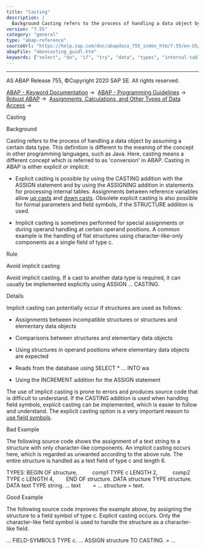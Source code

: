 ```yaml
---
title: "Casting"
description: |
  Background Casting refers to the process of handling a data object by assuming a certain data type. This definition is different to the meaning of the concept in other programming languages, such as Java. Here, casting means a different concept which is referred to as 'conversion' in ABAP. Casting i
version: "7.55"
category: "general"
type: "abap-reference"
sourceUrl: "https://help.sap.com/doc/abapdocu_755_index_htm/7.55/en-US/abencasting_guidl.htm"
abapFile: "abencasting_guidl.htm"
keywords: ["select", "do", "if", "try", "data", "types", "internal-table", "field-symbol", "abencasting", "guidl"]
---
```


* * *

AS ABAP Release 755, ©Copyright 2020 SAP SE. All rights reserved.

[ABAP - Keyword Documentation](https://help.sap.com/doc/abapdocu_755_index_htm/7.55/en-US/abenabap.htm) →  [ABAP - Programming Guidelines](https://help.sap.com/doc/abapdocu_755_index_htm/7.55/en-US/abenabap_pgl.htm) →  [Robust ABAP](https://help.sap.com/doc/abapdocu_755_index_htm/7.55/en-US/abenrobust_abap_guidl.htm) →  [Assignments, Calculations, and Other Types of Data Access](https://help.sap.com/doc/abapdocu_755_index_htm/7.55/en-US/abenassignment_access_guidl.htm) → 

Casting

Background

Casting refers to the process of handling a data object by assuming a certain data type. This definition is different to the meaning of the concept in other programming languages, such as Java. Here, casting means a different concept which is referred to as 'conversion' in ABAP. Casting in ABAP is either explicit or implicit:

-   Explicit casting is possible by using the CASTING addition with the ASSIGN statement and by using the ASSIGNING addition in statements for processing internal tables. Assignments between reference variables allow [up casts](https://help.sap.com/doc/abapdocu_755_index_htm/7.55/en-US/abenup_cast_glosry.htm "Glossary Entry") and [down casts](https://help.sap.com/doc/abapdocu_755_index_htm/7.55/en-US/abendown_cast_glosry.htm "Glossary Entry"). Obsolete explicit casting is also possible for formal parameters and field symbols, if the STRUCTURE addition is used.

-   Implicit casting is sometimes performed for special assignments or during operand handling at certain operand positions. A common example is the handling of flat structures using character-like-only components as a single field of type c.

Rule

Avoid implicit casting

Avoid implicit casting. If a cast to another data type is required, it can usually be implemented explicitly using ASSIGN ... CASTING.

Details

Implicit casting can potentially occur if structures are used as follows:

-   Assignments between incompatible structures or structures and elementary data objects

-   Comparisons between structures and elementary data objects

-   Using structures in operand positions where elementary data objects are expected

-   Reads from the database using SELECT \* ... INTO wa

-   Using the INCREMENT addition for the ASSIGN statement

The use of implicit casting is prone to errors and produces source code that is difficult to understand. If the CASTING addition is used when handling field symbols, explicit casting can be implemented, which is easier to follow and understand. The explicit casting option is a very important reason to [use field symbols](https://help.sap.com/doc/abapdocu_755_index_htm/7.55/en-US/abendyn_access_data_obj_guidl.htm "Guideline").

Bad Example

The following source code shows the assignment of a text string to a structure with only character-like components. An implicit casting occurs here, which is regarded as unwanted according to the above rule. The entire structure is handled as a text field of type c and length 6.

TYPES: BEGIN OF structure,
         comp1 TYPE c LENGTH 2,
         comp2 TYPE c LENGTH 4,
       END OF structure.
DATA structure TYPE structure.
DATA text TYPE string.
...
text        = ...
structure = text.

Good Example

The following source code improves the example above, by assigning the structure to a field symbol of type c. Explicit casting occurs. Only the character-like field symbol is used to handle the structure as a character-like field.

...
FIELD-SYMBOLS <text> TYPE c.
...
ASSIGN structure TO <text> CASTING.
<text> = ...